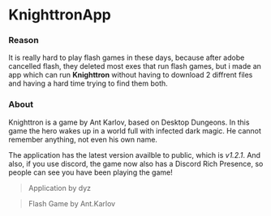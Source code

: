 # KnighttronApp
### Reason
It is really hard to play flash games in these days, because after adobe cancelled flash, they deleted most exes that run flash games, but i made an app which can run **Knighttron** without having to download 2 diffrent files and having a hard time trying to find them both.

### About
Knighttron is a game by Ant Karlov, based on Desktop Dungeons. In this game the hero wakes up in a world full with infected dark magic. He cannot remember anything, not even his own name.

The application has the latest version availble to public, which is *v1.2.1*. And also, if you use discord, the game now also has a Discord Rich Presence, so people can see you have been playing the game!

> Application by dyz

> Flash Game by Ant.Karlov
